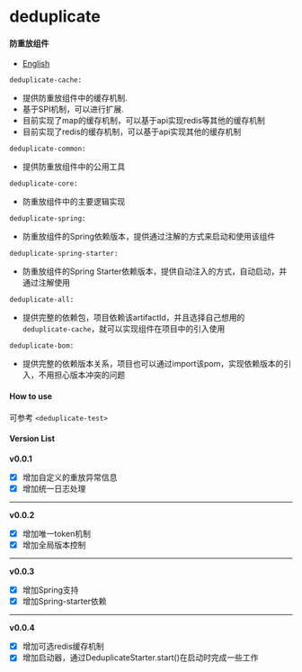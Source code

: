 # deduplicate
#### 防重放组件
* [English](README_en.md)

`deduplicate-cache: `
 - 提供防重放组件中的缓存机制.
 - 基于SPI机制，可以进行扩展.
 - 目前实现了map的缓存机制，可以基于api实现redis等其他的缓存机制
 - 目前实现了redis的缓存机制，可以基于api实现其他的缓存机制
 
`deduplicate-common: `
 - 提供防重放组件中的公用工具

`deduplicate-core: `
 - 防重放组件中的主要逻辑实现

`deduplicate-spring: `
 - 防重放组件的Spring依赖版本，提供通过注解的方式来启动和使用该组件

`deduplicate-spring-starter: `
 - 防重放组件的Spring Starter依赖版本，提供自动注入的方式，自动启动，并通过注解使用

`deduplicate-all: `
 - 提供完整的依赖包，项目依赖该artifactId，并且选择自己想用的`deduplicate-cache`，就可以实现组件在项目中的引入使用

`deduplicate-bom: `
 - 提供完整的依赖版本关系，项目也可以通过import该pom，实现依赖版本的引入，不用担心版本冲突的问题

#### How to use
可参考 `<deduplicate-test>`

#### Version List
**v0.0.1**
- [X] 增加自定义的重放异常信息
- [X] 增加统一日志处理
***
**v0.0.2**
- [X] 增加唯一token机制
- [X] 增加全局版本控制
***
**v0.0.3**
- [x] 增加Spring支持
- [x] 增加Spring-starter依赖
***
**v0.0.4**
- [x] 增加可选redis缓存机制
- [x] 增加启动器，通过DeduplicateStarter.start()在启动时完成一些工作
